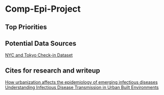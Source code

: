 # Comp-Epi-Project

## Top Priorities

## Potential Data Sources
[NYC and Tokyo Check-in Dataset](https://sites.google.com/site/yangdingqi/home/foursquare-dataset?fbclid=IwAR3siQW3KR3sx-MslavAVwOxHmFJy6YoRDJDSjAuiyS5NNgErauBjSAj9ow#h.p_ID_46)

## Cites for research and writeup
[How urbanization affects the epidemiology of emerging infectious diseases](https://www.ncbi.nlm.nih.gov/pmc/articles/PMC4481042/?fbclid=IwAR15JlnpUVCxCTK5mL7Q1xE1J2Npcuq8xar8zCPTaP_fHQksJakGq3d-LJw)  
[Understanding Infectious Disease Transmission in Urban Built Environments](https://www.ncbi.nlm.nih.gov/books/NBK507339/?fbclid=IwAR2_IiTsDD-nAapQjVdXc9H0z0e4qWeTEdW-yr_ni-EdkbSjNNX10NDYWQI)
